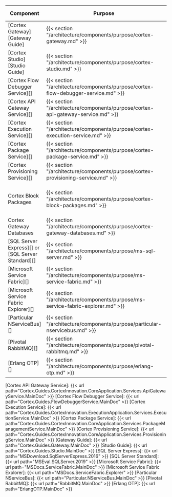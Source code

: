 | Component                                         | Purpose                                                                                     | Required/Optional           | Server Role                                |
|---------------------------------------------------|---------------------------------------------------------------------------------------------|-----------------------------|--------------------------------------------|
| [Cortex Gateway][Gateway Guide]                   | {{< section "/architecture/components/purpose/cortex-gateway.md" >}}               | Required                    | Web Application Server                     |
| [Cortex Studio][Studio Guide]                     | {{< section "/architecture/components/purpose/cortex-studio.md" >}}                | Required                    | Web Application Server                     |
| [Cortex Flow Debugger Service][]                  | {{< section "/architecture/components/purpose/cortex-flow-debugger-service.md" >}} | Required                    | Web Application Server                     |
| [Cortex API Gateway Service][]                    | {{< section "/architecture/components/purpose/cortex-api-gateway-service.md" >}}   | Required                    | Application Server                         |
| [Cortex Execution Service][]                      | {{< section "/architecture/components/purpose/cortex-execution-service.md" >}}     | Required                    | Application Server                         |
| [Cortex Package Service][]                        | {{< section "/architecture/components/purpose/cortex-package-service.md" >}}       | Required                    | Application Server                         |
| [Cortex Provisioning Service][]                   | {{< section "/architecture/components/purpose/cortex-provisioning-service.md" >}}  | Required                    | Application Server                         |
| Cortex Block Packages                             | {{< section "/architecture/components/purpose/cortex-block-packages.md" >}}        | Required                    | Web Application Server, Application Server |
| Cortex Gateway Databases                          | {{< section "/architecture/components/purpose/cortex-gateway-databases.md" >}}     | Required<br />(End of life) | Web Application Server                     |
| [SQL Server Express][] or [SQL Server Standard][] | {{< section "/architecture/components/purpose/ms-sql-server.md" >}}                | Required<br />(End of life) | Web Application Server                     |
| [Microsoft Service Fabric][]                      | {{< section "/architecture/components/purpose/ms-service-fabric.md" >}}            | Required                    | Application Server                         |
| [Microsoft Service Fabric Explorer][]             | {{< section "/architecture/components/purpose/ms-service-fabric-explorer.md" >}}   | Required                    | Application Server                         |
| [Particular NServiceBus][]                        | {{< section "/architecture/components/purpose/particular-nservicebus.md" >}}       | Required                    | Application Server                         |
| [Pivotal RabbitMQ][]                              | {{< section "/architecture/components/purpose/pivotal-rabbitmq.md" >}}             | Required                    | Application Server                         |
| [Erlang OTP][]                                    | {{< section "/architecture/components/purpose/erlang-otp.md" >}}                   | Required                    | Application Server                         |

[Cortex API Gateway Service]: {{< url path="Cortex.Guides.CortexInnovation.CoreApplication.Services.ApiGatewayService.MainDoc" >}}
[Cortex Flow Debugger Service]: {{< url path="Cortex.Guides.FlowDebuggerService.MainDoc" >}}
[Cortex Execution Service]: {{< url path="Cortex.Guides.CortexInnovation.ExecutionApplication.Services.ExecutionService.MainDoc" >}}
[Cortex Package Service]: {{< url path="Cortex.Guides.CortexInnovation.CoreApplication.Services.PackageManagementService.MainDoc" >}}
[Cortex Provisioning Service]: {{< url path="Cortex.Guides.CortexInnovation.CoreApplication.Services.ProvisioningService.MainDoc" >}}
[Gateway Guide]: {{< url path="Cortex.Guides.Gateway.MainDoc" >}}
[Studio Guide]: {{< url path="Cortex.Guides.Studio.MainDoc" >}}
[SQL Server Express]: {{< url path="MSDownload.SqlServerExpress.2016" >}}
[SQL Server Standard]: {{< url path="MSEval.SQLServer.2019" >}}
[Microsoft Service Fabric]: {{< url path="MSDocs.ServiceFabric.MainDoc" >}}
[Microsoft Service Fabric Explorer]: {{< url path="MSDocs.ServiceFabric.Explorer" >}}
[Particular NServiceBus]: {{< url path="Particular.NServiceBus.MainDoc" >}}
[Pivotal RabbitMQ]: {{< url path="RabbitMQ.MainDoc" >}}
[Erlang OTP]: {{< url path="ErlangOTP.MainDoc" >}}